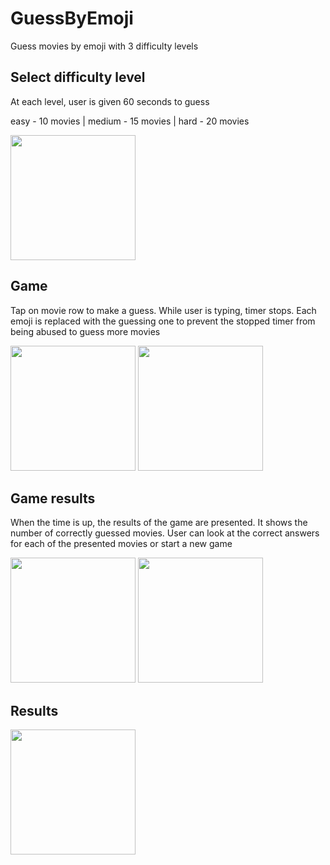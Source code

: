 # GuessByEmoji
Guess movies by emoji with 3 difficulty levels

## Select difficulty level

At each level, user is given 60 seconds to guess

easy - 10 movies | medium - 15 movies | hard - 20 movies

<img src="https://user-images.githubusercontent.com/105456398/195869688-473ced5a-cbce-4597-a453-f3394208a9f8.png" width="200" />

## Game

Tap on movie row to make a guess. While user is typing, timer stops. Each emoji is replaced with the guessing one to prevent the stopped timer from being abused to guess more movies

<img src="https://user-images.githubusercontent.com/105456398/195872185-71472668-af3f-4299-8818-549625d3b43d.png" width="200" /> <img src="https://user-images.githubusercontent.com/105456398/195872341-ebf9a37e-2443-4b4b-afe2-c659627ef340.png" width="200" />


## Game results

When the time is up, the results of the game are presented. It shows the number of correctly guessed movies.
User can look at the correct answers for each of the presented movies or start a new game 

<img src="https://user-images.githubusercontent.com/105456398/195874842-8150f594-55df-4db2-897f-edf94e03c5e3.png" width="200" /> <img src="https://user-images.githubusercontent.com/105456398/195874870-abc7e852-4e92-4db5-b6c4-8f63c3fafcc9.png" width="200" />

## Results

<img src="https://user-images.githubusercontent.com/105456398/195878744-0d606f8b-4ae2-4456-8025-2f9956ec1d14.png" width="200" />

